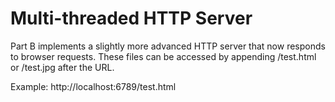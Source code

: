 # Multi-threaded HTTP Server
Part B implements a slightly more advanced HTTP server that now responds to browser requests. These files can be accessed by appending /test.html or /test.jpg after the URL. 

Example: http://localhost:6789/test.html